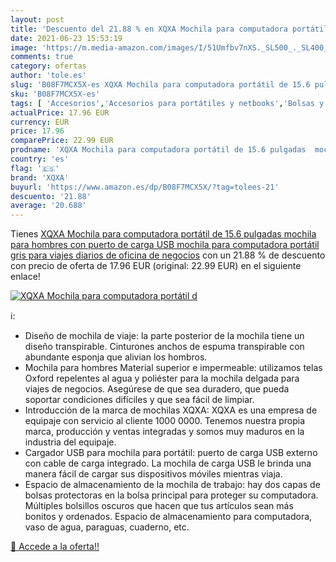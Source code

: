 ```yaml
---
layout: post
title: 'Descuento del 21.88 % en XQXA Mochila para computadora portátil d'
date: 2021-06-23 15:53:19
image: 'https://m.media-amazon.com/images/I/51Umfbv7nXS._SL500_._SL400_.jpg'
comments: true
category: ofertas
author: 'tole.es'
slug: 'B08F7MCX5X-es XQXA Mochila para computadora portátil de 15.6 pulgadas...'
sku: 'B08F7MCX5X-es'
tags: [ 'Accesorios','Accesorios para portátiles y netbooks','Bolsas y fundas para portátiles y netbooks','Informática','Mochilas para portátiles y netbooks','mochila','xqxa', ]
actualPrice: 17.96 EUR
currency: EUR
price: 17.96
comparePrice: 22.99 EUR
prodname: 'XQXA Mochila para computadora portátil de 15.6 pulgadas  mochila para hombres con puerto de carga USB  mochila para computadora portátil gris para viajes diarios de oficina de negocios'
country: 'es'
flag: '🇪🇸'
brand: 'XQXA'
buyurl: 'https://www.amazon.es/dp/B08F7MCX5X/?tag=tolees-21'
descuento: '21.88'
average: '20.688'
---
```


Tienes [XQXA Mochila para computadora portátil de 15.6 pulgadas  mochila para hombres con puerto de carga USB  mochila para computadora portátil gris para viajes diarios de oficina de negocios](https://www.amazon.es/dp/B08F7MCX5X/?tag=tolees-21) con un 21.88 % de descuento con precio de oferta de 17.96 EUR (original: 22.99 EUR) en el siguiente enlace!

[![XQXA Mochila para computadora portátil d](https://m.media-amazon.com/images/I/51Umfbv7nXS._SL500_._SL400_.jpg)](https://www.amazon.es/dp/B08F7MCX5X/?tag=tolees-21)

ℹ️:

- Diseño de mochila de viaje: la parte posterior de la mochila tiene un diseño transpirable. Cinturones anchos de espuma transpirable con abundante esponja que alivian los hombros.
- Mochila para hombres Material superior e impermeable: utilizamos telas Oxford repelentes al agua y poliéster para la mochila delgada para viajes de negocios. Asegúrese de que sea duradero, que pueda soportar condiciones difíciles y que sea fácil de limpiar.
- Introducción de la marca de mochilas XQXA: XQXA es una empresa de equipaje con servicio al cliente 1000 0000. Tenemos nuestra propia marca, producción y ventas integradas y somos muy maduros en la industria del equipaje.
- Cargador USB para mochila para portátil: puerto de carga USB externo con cable de carga integrado. La mochila de carga USB le brinda una manera fácil de cargar sus dispositivos móviles mientras viaja.
- Espacio de almacenamiento de la mochila de trabajo: hay dos capas de bolsas protectoras en la bolsa principal para proteger su computadora. Múltiples bolsillos oscuros que hacen que tus artículos sean más bonitos y ordenados. Espacio de almacenamiento para computadora, vaso de agua, paraguas, cuaderno, etc.

[🛒 Accede a la oferta!!](https://www.amazon.es/dp/B08F7MCX5X/?tag=tolees-21)
